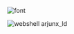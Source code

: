 ![font](https://www.atlaxshippingcompany.live/webshellkeje.gif)

![webshell arjunx_ld](https://i.pinimg.com/originals/76/0c/28/760c285aeabe1ffbe36496a9306f56f6.gif)


